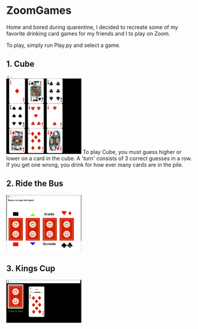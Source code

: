 # ZoomGames
Home and bored during quarentine, I decided to recreate some of my favorite drinking card games for my friends and I to play on Zoom. 

To play, simply run Play.py and select a game.

## 1. Cube
<img src="https://github.com/thomasg8/ZoomGames/blob/master/Screenshots/CubeScreenshot.png" alt="CubeScreenshot" width="200"/>
To play Cube, you must guess higher or lower on a card in the cube. A 'turn' consists of 3 correct guesses in a row. If you get one wrong, you drink for how ever many cards are in the pile. 

## 2. Ride the Bus
<img src="https://github.com/thomasg8/ZoomGames/blob/master/Screenshots/RideTheBusScreenshot.png" alt="RideTheBusScreenshot" width="200"/>


## 3. Kings Cup
<img src="https://github.com/thomasg8/ZoomGames/blob/master/Screenshots/KingsCupScreenshot.png" alt="KingsCupScreenshot" width="200"/>


